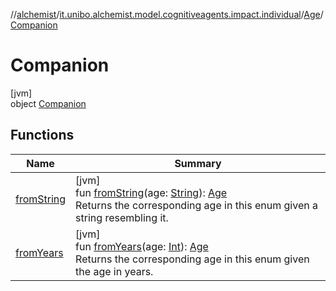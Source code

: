 //[alchemist](../../../../index.md)/[it.unibo.alchemist.model.cognitiveagents.impact.individual](../../index.md)/[Age](../index.md)/[Companion](index.md)

# Companion

[jvm]\
object [Companion](index.md)

## Functions

| Name | Summary |
|---|---|
| [fromString](from-string.md) | [jvm]<br>fun [fromString](from-string.md)(age: [String](https://kotlinlang.org/api/latest/jvm/stdlib/kotlin/-string/index.html)): [Age](../index.md)<br>Returns the corresponding age in this enum given a string resembling it. |
| [fromYears](from-years.md) | [jvm]<br>fun [fromYears](from-years.md)(age: [Int](https://kotlinlang.org/api/latest/jvm/stdlib/kotlin/-int/index.html)): [Age](../index.md)<br>Returns the corresponding age in this enum given the age in years. |
